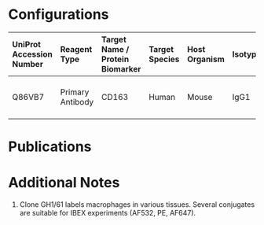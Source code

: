 # Configurations

| UniProt Accession Number   | Reagent Type     | Target Name / Protein Biomarker   | Target Species   | Host Organism   | Isotype   | Clonality   | Vendor                   | Catalog Number   | Conjugate   | RRID       | Availability   | Method                 | Tissue Preservation               | Target Tissue   | Tissue State   | Detergent         | Antigen Retrieval Conditions   | Dye Inactivation Conditions   | Recommend   | Agree               | Disagree   | Contributor         | Notes       |
|:---------------------------|:-----------------|:----------------------------------|:-----------------|:----------------|:----------|:------------|:-------------------------|:-----------------|:------------|:-----------|:---------------|:-----------------------|:----------------------------------|:----------------|:---------------|:------------------|:-------------------------------|:------------------------------|:------------|:--------------------|:-----------|:--------------------|:------------|
| Q86VB7                     | Primary Antibody | CD163                             | Human            | Mouse           | IgG1      | GH1/61      | Thermo Fisher Scientific | 12-1639-41       | PE          | AB_1963571 | Stock          | Multiplexed 2D Imaging | 1:4 Cytofix/Cytoperm Fixed Frozen | Lymph Node      | NA             | 0.3% Triton-X-100 | NA                             | NA                            | Yes         | 0000-0003-4379-8967 | NA         | 0000-0003-4379-8967 | [1](#notes) |

# Publications



# Additional Notes

<a name="notes"></a>
1. Clone GH1/61 labels macrophages in various tissues. Several conjugates are suitable for IBEX experiments (AF532, PE, AF647).
